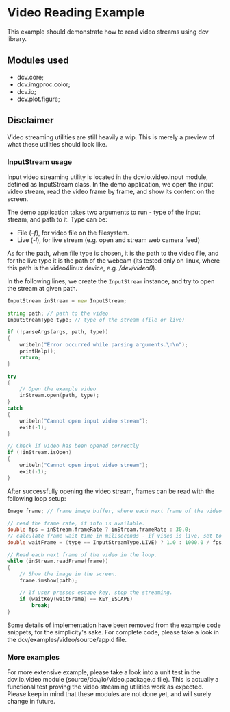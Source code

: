 # Video Reading Example


This example should demonstrate how to read video streams using dcv library.


## Modules used
* dcv.core;
* dcv.imgproc.color;
* dcv.io;
* dcv.plot.figure;

## Disclaimer

Video streaming utilities are still heavily a wip. This is merely a preview of what 
these utilities should look like.

### InputStream usage

Input video streaming utility is located in the dcv.io.video.input module, defined as 
InputStream class. In the demo application, we open the input video stream, read the 
video frame by frame, and show its content on the screen.

The demo application takes two arguments to run - type of the input stream, and path to it. Type
can be:

* File (*-f*), for video file on the filesystem.
* Live (*-l*), for live stream (e.g. open and stream web camera feed)

As for the path, when file type is chosen, it is the path to the video file, and for the live type it is the path of the 
webcam (its tested only on linux, where this path is the video4linux device, e.g. */dev/video0*).

In the following lines, we create the `InputStream` instance, and try to open the stream at given path.

```d
InputStream inStream = new InputStream;

string path; // path to the video
InputStreamType type; // type of the stream (file or live)

if (!parseArgs(args, path, type))
{
    writeln("Error occurred while parsing arguments.\n\n");
    printHelp();
    return;
}

try
{
    // Open the example video
    inStream.open(path, type);
}
catch
{
    writeln("Cannot open input video stream");
    exit(-1);
}

// Check if video has been opened correctly
if (!inStream.isOpen)
{
    writeln("Cannot open input video stream");
    exit(-1);
}
```

After successfully opening the video stream, frames can be read with the following loop setup:

```d
Image frame; // frame image buffer, where each next frame of the video is stored.

// read the frame rate, if info is available.
double fps = inStream.frameRate ? inStream.frameRate : 30.0;
// calculate frame wait time in miliseconds - if video is live, set to minimal value.
double waitFrame = (type == InputStreamType.LIVE) ? 1.0 : 1000.0 / fps;

// Read each next frame of the video in the loop.
while (inStream.readFrame(frame))
{
    // Show the image in the screen.
    frame.imshow(path);

    // If user presses escape key, stop the streaming.
    if (waitKey(waitFrame) == KEY_ESCAPE)
        break;
}
```

Some details of implementation have been removed from the example code snippets, for the simplicity's sake. For complete
code, please take a look in the dcv/examples/video/source/app.d file.

### More examples

For more extensive example, please take a look into a unit test in the dcv.io.video module (source/dcv/io/video.package.d file). This is actually a functional test proving the video streaming utilities work as expected. Please keep in mind that these modules are not done yet, and will surely change in future.





